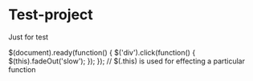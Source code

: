 # Test-project
Just for test



$(document).ready(function() {
    $('div').click(function() {
        $(this).fadeOut('slow');
    });
});                 // $(.this) is used for effecting  a particular function

